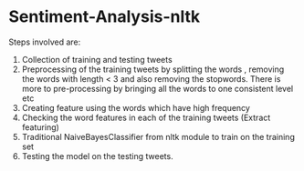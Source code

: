 # Sentiment-Analysis-nltk

Steps involved are:
1. Collection of training and testing tweets
2. Preprocessing of the training tweets by splitting the words , removing the words with length < 3 and also removing the stopwords. 
   There is more to pre-processing by bringing all the words to one consistent level etc
3. Creating feature using the words which have high frequency
4. Checking the word features in each of the training tweets (Extract featuring)
5. Traditional NaiveBayesClassifier from nltk module to train on the training set
6. Testing the model on the testing tweets.
